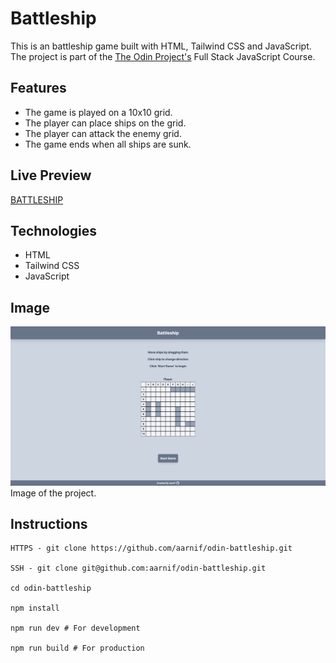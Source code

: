 # Battleship

This is an battleship game built with HTML, Tailwind CSS and JavaScript.
The project is part of the [The Odin Project's](https://www.theodinproject.com/) Full Stack JavaScript Course.

## Features

- The game is played on a 10x10 grid.
- The player can place ships on the grid.
- The player can attack the enemy grid.
- The game ends when all ships are sunk.

## Live Preview

[BATTLESHIP](https://aarnif.github.io/odin-battleship/)

## Technologies

- HTML
- Tailwind CSS
- JavaScript

## Image

![Index Page](src/assets/images/page.png)
Image of the project.

## Instructions

```
HTTPS - git clone https://github.com/aarnif/odin-battleship.git

SSH - git clone git@github.com:aarnif/odin-battleship.git

cd odin-battleship

npm install

npm run dev # For development

npm run build # For production
```
